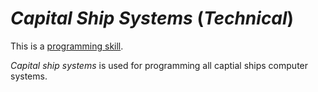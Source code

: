 # *Capital Ship Systems* (*Technical*)

This is a [programming skill](programming-skills.md).

*Capital ship systems* is used for programming all captial ships computer systems.

